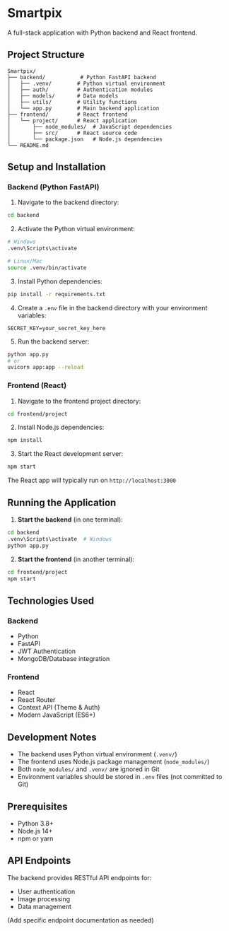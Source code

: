 # Smartpix

A full-stack application with Python backend and React frontend.

## Project Structure

```
Smartpix/
├── backend/           # Python FastAPI backend
│   ├── .venv/        # Python virtual environment
│   ├── auth/         # Authentication modules
│   ├── models/       # Data models
│   ├── utils/        # Utility functions
│   └── app.py        # Main backend application
├── frontend/         # React frontend
│   └── project/      # React application
│       ├── node_modules/  # JavaScript dependencies
│       ├── src/      # React source code
│       └── package.json   # Node.js dependencies
└── README.md
```

## Setup and Installation

### Backend (Python FastAPI)

1. Navigate to the backend directory:
```bash
cd backend
```

2. Activate the Python virtual environment:
```bash
# Windows
.venv\Scripts\activate

# Linux/Mac
source .venv/bin/activate
```

3. Install Python dependencies:
```bash
pip install -r requirements.txt
```

4. Create a `.env` file in the backend directory with your environment variables:
```
SECRET_KEY=your_secret_key_here
```

5. Run the backend server:
```bash
python app.py
# or
uvicorn app:app --reload
```

### Frontend (React)

1. Navigate to the frontend project directory:
```bash
cd frontend/project
```

2. Install Node.js dependencies:
```bash
npm install
```

3. Start the React development server:
```bash
npm start
```

The React app will typically run on `http://localhost:3000`

## Running the Application

1. **Start the backend** (in one terminal):
```bash
cd backend
.venv\Scripts\activate  # Windows
python app.py
```

2. **Start the frontend** (in another terminal):
```bash
cd frontend/project
npm start
```

## Technologies Used

### Backend
- Python
- FastAPI
- JWT Authentication
- MongoDB/Database integration

### Frontend
- React
- React Router
- Context API (Theme & Auth)
- Modern JavaScript (ES6+)

## Development Notes

- The backend uses Python virtual environment (`.venv/`)
- The frontend uses Node.js package management (`node_modules/`)
- Both `node_modules/` and `.venv/` are ignored in Git
- Environment variables should be stored in `.env` files (not committed to Git)

## Prerequisites

- Python 3.8+
- Node.js 14+
- npm or yarn

## API Endpoints

The backend provides RESTful API endpoints for:
- User authentication
- Image processing
- Data management

(Add specific endpoint documentation as needed)